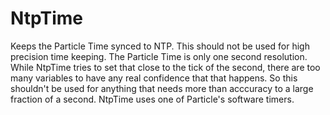 # NtpTime

Keeps the Particle Time synced to NTP.  This should not be used for
high precision time keeping.  The Particle Time is only one second resolution.
While NtpTime tries to set that close to the tick of the second, there
are too many variables to have any real confidence that that happens.  So
this shouldn't be used for anything that needs more than acccuracy to a large
fraction of a second.  NtpTime uses one of Particle's software timers.
